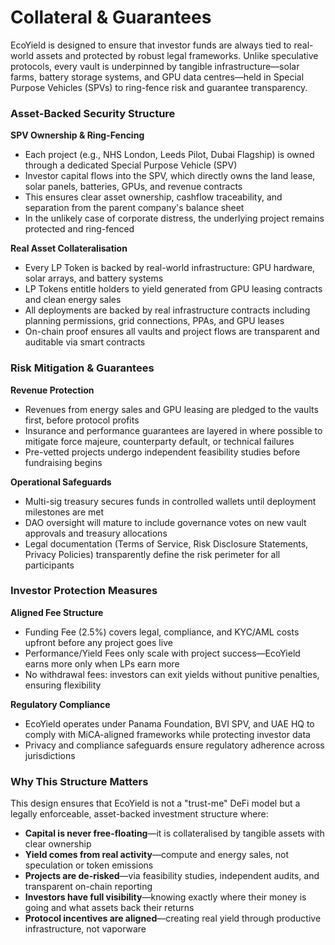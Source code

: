 # Collateral & Guarantees

EcoYield is designed to ensure that investor funds are always tied to real-world assets and protected by robust legal frameworks. Unlike speculative protocols, every vault is underpinned by tangible infrastructure—solar farms, battery storage systems, and GPU data centres—held in Special Purpose Vehicles (SPVs) to ring-fence risk and guarantee transparency.

### Asset-Backed Security Structure

**SPV Ownership & Ring-Fencing**

* Each project (e.g., NHS London, Leeds Pilot, Dubai Flagship) is owned through a dedicated Special Purpose Vehicle (SPV)
* Investor capital flows into the SPV, which directly owns the land lease, solar panels, batteries, GPUs, and revenue contracts
* This ensures clear asset ownership, cashflow traceability, and separation from the parent company's balance sheet
* In the unlikely case of corporate distress, the underlying project remains protected and ring-fenced

**Real Asset Collateralisation**

* Every LP Token is backed by real-world infrastructure: GPU hardware, solar arrays, and battery systems
* LP Tokens entitle holders to yield generated from GPU leasing contracts and clean energy sales
* All deployments are backed by real infrastructure contracts including planning permissions, grid connections, PPAs, and GPU leases
* On-chain proof ensures all vaults and project flows are transparent and auditable via smart contracts

### Risk Mitigation & Guarantees

**Revenue Protection**

* Revenues from energy sales and GPU leasing are pledged to the vaults first, before protocol profits
* Insurance and performance guarantees are layered in where possible to mitigate force majeure, counterparty default, or technical failures
* Pre-vetted projects undergo independent feasibility studies before fundraising begins

**Operational Safeguards**

* Multi-sig treasury secures funds in controlled wallets until deployment milestones are met
* DAO oversight will mature to include governance votes on new vault approvals and treasury allocations
* Legal documentation (Terms of Service, Risk Disclosure Statements, Privacy Policies) transparently define the risk perimeter for all participants

### Investor Protection Measures

**Aligned Fee Structure**

* Funding Fee (2.5%) covers legal, compliance, and KYC/AML costs upfront before any project goes live
* Performance/Yield Fees only scale with project success—EcoYield earns more only when LPs earn more
* No withdrawal fees: investors can exit yields without punitive penalties, ensuring flexibility

**Regulatory Compliance**

* EcoYield operates under Panama Foundation, BVI SPV, and UAE HQ to comply with MiCA-aligned frameworks while protecting investor data
* Privacy and compliance safeguards ensure regulatory adherence across jurisdictions

### Why This Structure Matters

This design ensures that EcoYield is not a "trust-me" DeFi model but a legally enforceable, asset-backed investment structure where:

* **Capital is never free-floating**—it is collateralised by tangible assets with clear ownership
* **Yield comes from real activity**—compute and energy sales, not speculation or token emissions
* **Projects are de-risked**—via feasibility studies, independent audits, and transparent on-chain reporting
* **Investors have full visibility**—knowing exactly where their money is going and what assets back their returns
* **Protocol incentives are aligned**—creating real yield through productive infrastructure, not vaporware
